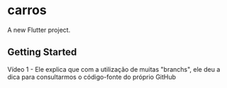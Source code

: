 # carros

A new Flutter project.

## Getting Started

Vídeo 1 - Ele explica que com a utilização de muitas "branchs", ele deu a dica para consultarmos o código-fonte do próprio GitHub